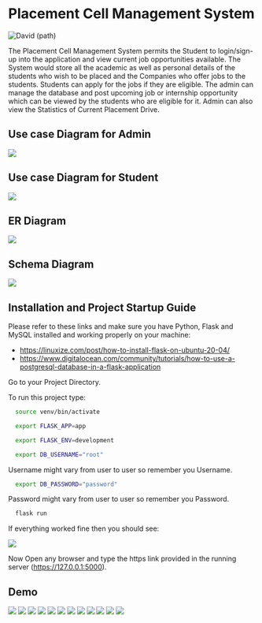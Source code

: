 
# Placement Cell Management System
![David (path)](https://img.shields.io/github/package-json/v/plankanban/planka)  

The Placement Cell Management System permits the Student to login/sign-up into the application and view current job
opportunities available. The System would store all the academic as well as personal details of the
students who wish to be placed and the Companies who offer jobs to the students. Students can
apply for the jobs if they are eligible. The admin can manage the database and post upcoming job or
internship opportunity which can be viewed by the students who are eligible for it. Admin can also
view the Statistics of Current Placement Drive.

## Use case Diagram for Admin

![](https://drive.google.com/uc?export=view&id=1k7Uj3gT8WWLKUqxmDgOpdDFrXL2ONUXG)

## Use case Diagram for Student

![](https://drive.google.com/uc?export=view&id=1WGbVplOH2d4jLUAgo5tU7Then3U5bYUP)

## ER Diagram

![](https://drive.google.com/uc?export=view&id=1OD723ztBDV9PeBr5sL458cqaZXQ_7cXl)

## Schema Diagram

![](https://drive.google.com/uc?export=view&id=19WOQ-9P2KNQTbqCW1lFkDb8B47qaX9uq)



## Installation and Project Startup Guide

Please refer to these links and make sure you have Python, Flask and MySQL installed and working properly on your machine:

* https://linuxize.com/post/how-to-install-flask-on-ubuntu-20-04/
* https://www.digitalocean.com/community/tutorials/how-to-use-a-postgresql-database-in-a-flask-application

Go to your Project Directory.

To run this project type:

```bash
  source venv/bin/activate
```
```bash
  export FLASK_APP=app
```
```bash
  export FLASK_ENV=development
```
```bash
  export DB_USERNAME="root"
```
Username might vary from user to user so remember you Username.
```bash
  export DB_PASSWORD="password"
```
Password might vary from user to user so remember you Password.
```bash
  flask run
```
If everything worked fine then you should see:

![](https://drive.google.com/uc?export=view&id=1W1C8ITwn6f7QwhmTXD8mj8n35D6hnq-s)

Now Open any browser and type the https link provided in the running server (https://127.0.0.1:5000).




## Demo

![](https://drive.google.com/uc?export=view&id=1CjfH1l3MMG3K1BJqnLM85uGLQcb3j4Q-)
![](https://drive.google.com/uc?export=view&id=1DIe4-bzPp72ZIffNnjhLkYF7IkrsuPau)
![](https://drive.google.com/uc?export=view&id=18EEVucrqF1S5vap-dCeP_9pmk__KrLxH)
![](https://drive.google.com/uc?export=view&id=11xMqUymGn6-3mkFR0dCudyV4owpEMuU6)
![](https://drive.google.com/uc?export=view&id=1c5NzHFDtbyJMdHLP6g5PYbkk_WSU82qR)
![](https://drive.google.com/uc?export=view&id=1FXl0yPYMTALenTzOTMrDI8-6qHIWTSsO)
![](https://drive.google.com/uc?export=view&id=1d2xDVjl6qpgYDJQMNQp9XSDdWmIwUpZ6)
![](https://drive.google.com/uc?export=view&id=1t_2vrxQAMqZ_RyDZ7twa20QSVdKb2_fg)
![](https://drive.google.com/uc?export=view&id=1dFGMYY2LYGg3KLiWNRBw6DQsPDla8uGN)
![](https://drive.google.com/uc?export=view&id=1BWZKt85bO3BruQRuZ4jRgUc3ElJjGicQ)
![](https://drive.google.com/uc?export=view&id=1jj0OFFE3WoWm4ig4h5tb2NPP14Etln5o)
![](https://drive.google.com/uc?export=view&id=14E8b0Tz0GA5aTwjearsbCkSKQXA2EAD9)


